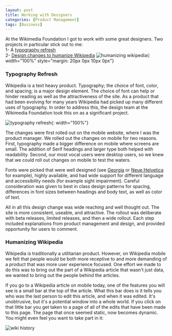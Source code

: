 ```yaml
---
layout: post
title: Working with Designers
categories: [Product Management]
tags: [Business]
---
```

At the Wikimedia Foundation I got to work with some great designers. Two projects in particular stick out to me:  
1- A [typography refresh](https://www.mediawiki.org/wiki/Typography_refresh#Why_did_we_specify_Linux_Libertine,_Georgia,_and_Times_as_the_serif_fonts?)  
2- [Design changes to humanize Wikipedia](https://designatwikipedia.tumblr.com/post/62048718932/thoughts-on-humanizing-wikipedia-for-the-mobile)
![humanizing wikipedia](https://66.media.tumblr.com/e8ba7468ac7c8ddb0fd8f7947d530800/39cc886a5a02c3bb-f4/s500x750/f849cfb563bf31836dde12bd915a24e74487e2e3.jpg){: width="100%" style="margin: 20px 0px 10px 0px"}  

### Typography Refresh
Wikipedia is a text heavy product. Typography; the choice of font, color, and spacing; is a major design element. The choice of font can help or hinder reading as well as the attractiveness of the site. As a product that had been evolving for many years Wikipedia had picked up many different uses of typography. In order to address this, the design team at the Wikimedia Foundation took this on as a significant project.

![typography refresh](https://upload.wikimedia.org/wikipedia/commons/9/9d/OSXChrome_typography_refresh.png){: width="100%"}

The changes were first rolled out on the mobile website, where I was the product manager. We rolled out the changes on mobile for two reasons. First, typography made a bigger difference on mobile where screens are small. The addition of Serif headings and larger type both helped with readability. Second, our most vocal users were desktop users, so we knew that we could roll out changes on mobile to test the waters.

Fonts were picked that were well designed (see [Georgia](https://en.wikipedia.org/wiki/Georgia_(typeface)) or [Neue Helvetica](https://en.wikipedia.org/wiki/Helvetica#Neue_Helvetica_(1983)) for example), highly available, and had wide support for different language and accessibility needs (for example sight impairment). Careful consideration was given to best in class design patterns for spacing, differences in font sizes between headings and body text, as well as color of text.

All in all this design change was wide reaching and well thought out. The site is more consistent, useable, and attractive. The rollout was deliberate with beta releases, limited releases, and then a wide rollout. Each step included explanations from product management and design, and provided opportunity for users to comment.

### Humanizing Wikipedia
Wikipedia is traditionally a utilitarian product. However, on Wikipedia mobile we felt that people would be both more receptive to and more demanding of a product that was more user experience focused. One effort we made to do this was to bring out the part of a Wikipedia article that wasn't just data, we wanted to bring out the people behind the articles.

If you go to a Wikipedia article on mobile today, one of the features you will see is a small bar at the top of the article. What this bar does is it tells you who was the last person to edit this article, and when it was edited. It's unobtrusive, but it's a potential window into a whole world. If you click on that little bar you get taken to a page of all of the edits that have been made to this page. The page that once seemed static, now becomes dynamic. You might even feel you want to take part in it:

![wiki history](https://66.media.tumblr.com/6f418eadda5758206b33e07fc4ada8fe/39cc886a5a02c3bb-c6/s500x750/fc11f95dc8978bf2e372bb53d2814fd41625dcde.jpg)
